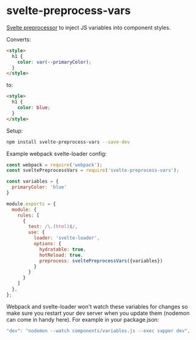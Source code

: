 # svelte-preprocess-vars

[Svelte preprocessor](https://svelte.technology/guide#preprocessing) to inject JS variables into component styles.

Converts:
```html
<style>
  h1 {
    color: var(--primaryColor);
  }
</style>
```

to:
```html
<style>
  h1 {
    color: blue;
  }
</style>
```

Setup:

```bash
npm install svelte-preprocess-vars --save-dev
```

Example webpack svelte-loader config:

```js
const webpack = require('webpack');
const sveltePreprocessVars = require('svelte-preprocess-vars');

const variables = { 
  primaryColor: 'blue'
}

module.exports = {
  module: {
    rules: [
      {
        test: /\.(html)$/,
        use: {
          loader: 'svelte-loader',
          options: {
            hydratable: true,
            hotReload: true,
            preprocess: sveltePreprocessVars({variables})
          }
        }
      }
    ]
  },
};
```

Webpack and svelte-loader won't watch these variables for changes so make sure you restart your dev server when you update them (nodemon can come in handy here).
For example in your package.json:
```js
"dev": "nodemon --watch components/variables.js --exec sapper dev",
```
 